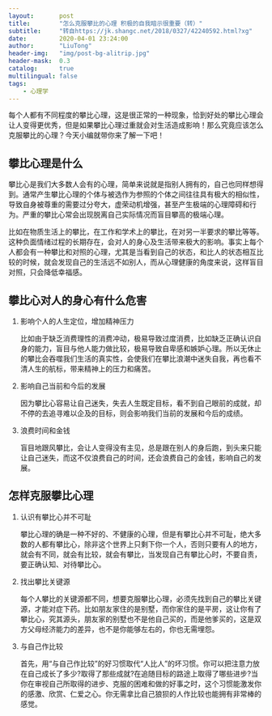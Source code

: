 ```yaml
---
layout:       post
title:        "怎么克服攀比的心理 积极的自我暗示很重要（转）"
subtitle:     "转自https://jk.shangc.net/2018/0327/42240592.html?xg"
date:         2020-04-01 23:24:00
author:       "LiuTong"
header-img:   "img/post-bg-alitrip.jpg"
header-mask:  0.3
catalog:      true
multilingual: false
tags:
    - 心理学
---
```


每个人都有不同程度的攀比心理，这是很正常的一种现象，恰到好处的攀比心理会让人变得更优秀，但是如果攀比心理过重就会对生活造成影响！那么究竟应该怎么克服攀比的心理？今天小编就带你来了解一下吧！

## 攀比心理是什么

攀比心是我们大多数人会有的心理，简单来说就是指别人拥有的，自己也同样想得到。通常产生攀比心理的个体与被选作为参照的个体之间往往具有极大的相似性，导致自身被尊重的需要过分夸大，虚荣动机增强，甚至产生极端的心理障碍和行为。严重的攀比心常会出现脱离自己实际情况而盲目攀高的极端心理。

比如在物质生活上的攀比，在工作和学术上的攀比，在对另一半要求的攀比等等。这种负面情绪过程的长期存在，会对人的身心及生活带来极大的影响。事实上每个人都会有一种攀比和对照的心理，尤其是当看到自己的状态，和比人的状态相互比较的时候，就会发现自己的生活远不如别人，而从心理健康的角度来说，这样盲目对照，只会降低幸福感。

## 攀比心对人的身心有什么危害

1. 影响个人的人生定位，增加精神压力

    比如由于缺乏消费理性的消费冲动，极易导致过度消费，比如缺乏正确认识自身的能力，盲目与他人能力做比较，极易导致自卑感和嫉妒心理。所以无休止的攀比会吞噬我们生活的真实性，会使我们在攀比浪潮中迷失自我，再也看不清人生的航标，带来精神上的压力和痛苦。

2. 影响自己当前和今后的发展

    因为攀比心容易让自己迷失，失去人生既定目标，看不到自己眼前的成就，却不停的去追寻难以企及的目标，则会影响我们当前的发展和今后的成绩。</p>

3. 浪费时间和金钱

    盲目地跟风攀比，会让人变得没有主见，总是跟在别人的身后跑，到头来只能让自己迷失，而这不仅浪费自己的时间，还会浪费自己的金钱，影响自己的发展。</p>

## 怎样克服攀比心理

1. 认识有攀比心并不可耻

    攀比心理的确是一种不好的、不健康的心理，但是有攀比心并不可耻，绝大多数的人都有攀比心，除非这个世界上只剩下你一个人，否则只要有人的地方，就会有不同，就会有比较，就会有攀比，当发现自己有攀比心时，不要自责，要正确认知、对待攀比心。

2. 找出攀比关键源

    每个人攀比的关键源都不同，想要克服攀比心理，必须先找到自己的攀比关键源，才能对症下药。比如朋友家住的是别墅，而你家住的是平房，这让你有了攀比心，究其源头，朋友家的别墅也不是他自己买的，而是他爹买的，这是双方父母经济能力的差异，也不是你能够左右的，你也无需埋怨。

3. 与自己作比较

    首先，用“与自己作比较”的好习惯取代“人比人”的坏习惯。你可以把注意力放在自己成长了多少?取得了那些成就?在追随目标的路途上取得了哪些进步?当你在审视自己所取得的进步、克服的困难和做的好事之时，这个习惯能激发你的感激、欣赏、仁爱之心。你无需拿比自己狼狈的人作比较也能拥有非常棒的感觉。
